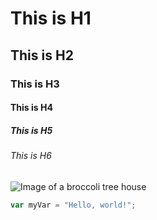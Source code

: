 # This is H1
## This is H2
### This is H3
#### This is H4
##### This is H5
###### This is H6

![Image of a broccoli tree house](https://github.com/EWright35173/skills-communicate-using-markdown/assets/104102973/b2746029-4214-4c37-a2c4-250e4220ea6c)

``` javascript
var myVar = "Hello, world!";
```

